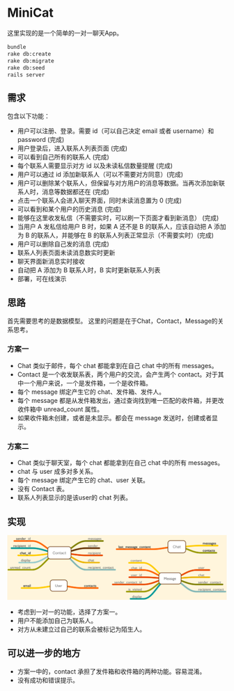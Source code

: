 # MiniCat

这里实现的是一个简单的一对一聊天App。

```
bundle
rake db:create
rake db:migrate
rake db:seed
rails server
```

## 需求

包含以下功能：

- 用户可以注册、登录。需要 id（可以自己决定 email 或者 username）和 password (完成)
- 用户登录后，进入联系人列表页面 (完成)
- 可以看到自己所有的联系人 (完成)
- 每个联系人需要显示对方 id 以及未读私信数量提醒 (完成)
- 用户可以通过 id 添加新联系人（可以不需要对方同意）(完成)
- 用户可以删除某个联系人，但保留与对方用户的消息等数据。当再次添加新联系人时，消息等数据都还在 (完成)
- 点击一个联系人会进入聊天界面，同时未读消息置为 0 (完成)
- 可以看到和某个用户的历史消息 (完成)
- 能够在这里收发私信（不需要实时，可以刷一下页面才看到新消息） (完成)
- 当用户 A 发私信给用户 B 时，如果 A 还不是 B 的联系人，应该自动把 A 添加为 B 的联系人，并能够在 B 的联系人列表正常显示（不需要实时）(完成)
- 用户可以删除自己发的消息 (完成)
- 联系人列表页面未读消息数实时更新
- 聊天界面新消息实时接收
- 自动把 A 添加为 B 联系人时，B 实时更新联系人列表
- 部署，可在线演示


## 思路
首先需要思考的是数据模型。
这里的问题是在于Chat，Contact，Message的关系思考。

### 方案一
- Chat 类似于邮件，每个 chat 都能拿到在自己 chat 中的所有 messages。
- Contact 是一个收发联系表，两个用户的交流，会产生两个 contact。对于其中一个用户来说，一个是发件箱，一个是收件箱。
- 每个 message 绑定产生它的 chat、发件箱、发件人。
- 每个 message 都是从发件箱发出，通过查询找到唯一匹配的收件箱，并更改收件箱中 unread_count 属性。
- 如果收件箱未创建，或者是未显示。都会在 message 发送时，创建或者显示。

### 方案二
- Chat 类似于聊天室，每个 chat 都能拿到在自己 chat 中的所有 messages。
- chat 与 user 成多对多关系。
- 每个 message 绑定产生它的 chat、user 关联。
- 没有 Contact 表。
- 联系人列表显示的是该user的 chat 列表。

## 实现
![](doc/minicat.png)
- 考虑到一对一的功能，选择了方案一。
- 用户不能添加自己为联系人。
- 对方从未建立过自己的联系会被标记为陌生人。

## 可以进一步的地方
- 方案一中的，contact 承担了发件箱和收件箱的两种功能。容易混淆。
- 没有成功和错误提示。
